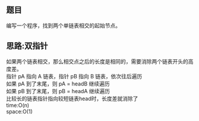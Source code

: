 题目  
---------------------------
编写一个程序，找到两个单链表相交的起始节点。   

思路:双指针
---------------------------
如果两个链表相交，那么相交点之后的长度是相同的，需要消除两个链表开头的高度差。   
指针 pA 指向 A 链表，指针 pB 指向 B 链表，依次往后遍历  
如果 pA 到了末尾，则 pA = headB 继续遍历  
如果 pB 到了末尾，则 pB = headA 继续遍历  
比较长的链表指针指向较短链表head时，长度差就消除了  
time:O(n)  
space:O(1)
 
